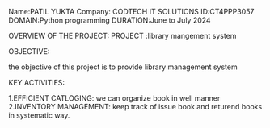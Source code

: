 Name:PATIL YUKTA
Company: CODTECH IT SOLUTIONS
ID:CT4PPP3057
DOMAIN:Python programming
DURATION:June to July 2024

OVERVIEW OF THE PROJECT:
PROJECT :library mangement system

OBJECTIVE:

the objective of this project is to provide library management system

KEY ACTIVITIES:

1.EFFICIENT CATLOGING: we can organize book in well manner
2.INVENTORY MANAGEMENT: keep track of issue book  and returend books in systematic way.
